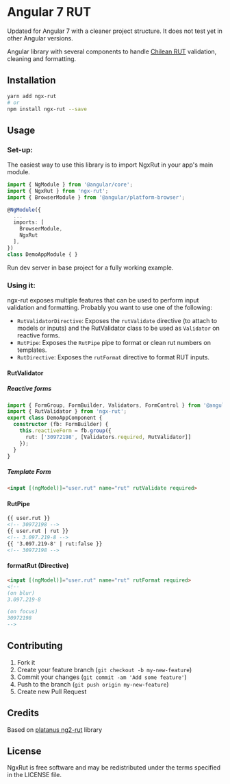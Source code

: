 Angular 7 RUT
=============

Updated for Angular 7 with a cleaner project structure. It does not test yet in other Angular versions.

Angular library with several components to handle [Chilean RUT](https://en.wikipedia.org/wiki/National_identification_number#Chile) validation, cleaning and formatting.

## Installation

```bash
yarn add ngx-rut
# or
npm install ngx-rut --save
```

## Usage

### Set-up:

The easiest way to use this library is to import NgxRut in your app's main module.

```typescript
import { NgModule } from '@angular/core';
import { NgxRut } from 'ngx-rut';
import { BrowserModule } from '@angular/platform-browser';

@NgModule({
  ...
  imports: [
    BrowserModule,
    NgxRut
  ],
})
class DemoAppModule { }
```

Run dev server in base project for a fully working example.

### Using it:

ngx-rut exposes multiple features that can be used to perform input validation and formatting. Probably you want to use one of the following:

- `RutValidatorDirective`: Exposes the `rutValidate` directive (to attach to models or inputs) and the RutValidator class to be used as `Validator` on reactive forms.
- `RutPipe`: Exposes the `RutPipe` pipe to format or clean rut numbers on templates.
- `RutDirective`: Exposes the `rutFormat` directive to format RUT inputs.

#### RutValidator

##### Reactive forms

```typescript
import { FormGroup, FormBuilder, Validators, FormControl } from '@angular/forms';
import { RutValidator } from 'ngx-rut';
export class DemoAppComponent {
  constructor (fb: FormBuilder) {
    this.reactiveForm = fb.group({
      rut: ['30972198', [Validators.required, RutValidator]]
    });
  }
}

```

##### Template Form
```html
<input [(ngModel)]="user.rut" name="rut" rutValidate required>
```

#### RutPipe

```html
{{ user.rut }}
<!-- 30972198 -->
{{ user.rut | rut }}
<!-- 3.097.219-8 -->
{{ '3.097.219-8' | rut:false }}
<!-- 30972198 -->
```

#### formatRut (Directive)
```html
<input [(ngModel)]="user.rut" name="rut" rutFormat required>
<!--
(on blur)
3.097.219-8

(on focus)
30972198
-->
```

## Contributing

1. Fork it
2. Create your feature branch (`git checkout -b my-new-feature`)
3. Commit your changes (`git commit -am 'Add some feature'`)
4. Push to the branch (`git push origin my-new-feature`)
5. Create new Pull Request

## Credits

Based on [platanus ng2-rut](https://github.com/platanus/ng2-rut) library

## License

NgxRut is free software and may be redistributed under the terms specified in the LICENSE file.
